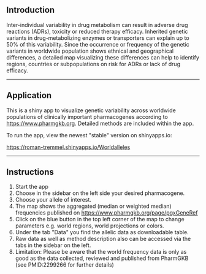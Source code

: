 <!--
  Title: Worldalleles
  Description: Shiny App to visualize genetic variability across populations.
  Author: Roman Tremmel
<meta name='keywords' content='ADME, pharmacogenes, allele, frequency, SNP, variant, starallele, pharmvar, pharmgkb'>
  -->
  
## Introduction
Inter-individual variability in drug metabolism can result in adverse drug reactions (ADRs), toxicity or reduced therapy efficacy. Inherited genetic variants in drug-metabolizing enzymes or transporters can explain up to 50% of this variability. Since the occurrence or frequency of the genetic variants in worldwide population shows ethnical and geographical differences, a detailed map visualizing these differences can help to identify regions, countries or subpopulations on risk for ADRs or lack of drug efficacy.
***


## Application
This is a shiny app to visualize genetic variability across worldwide populations of clinically important pharmacogenes according to https://www.pharmgkb.org. Detailed methods are included within the app. 

To run the app, view the newest "stable" version on shinyapps.io:

https://roman-tremmel.shinyapps.io/Worldalleles
***

## Instructions
1. Start the app
2. Choose in the sidebar on the left side your desired pharmacogene.
3. Choose your allele of interest.
4. The map shows the aggregated (median or weighted median) frequencies published on https://www.pharmgkb.org/page/pgxGeneRef
5. Click on the blue button in the top left corner of the map to change parameters e.g. world regions, world projections or colors. 
6. Under the tab "Data" you find the allelic data as downloadable table.
7. Raw data as well as method description also can be accessed via the tabs in the sidebar on the left. 
8. Limitation: Please be aware that the world frequency data is only as good as the data collected, reviewed and published from PharmGKB 
   (see PMID:2299266 for further details)
